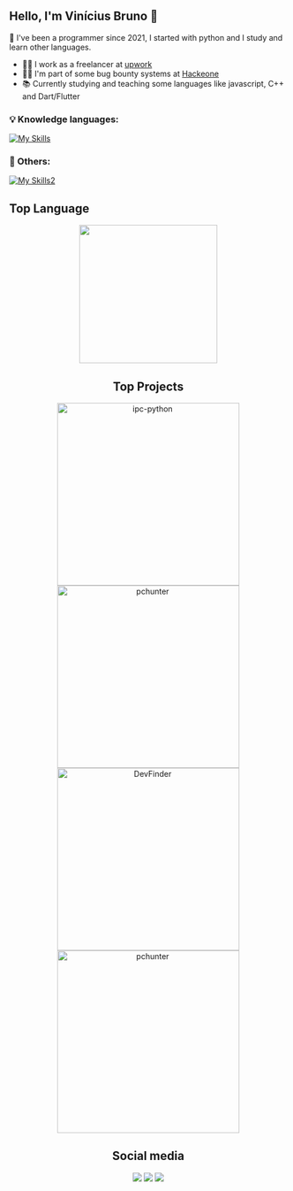 ## Hello, I'm Vinícius Bruno 👋
 🤖 I've been a programmer since 2021, I started with python and I study and learn other languages.

- 🧑‍💼 I work as a freelancer at [upwork](https://www.upwork.com/)
- 🧑‍💻 I'm part of some bug bounty systems at [Hackeone](https://www.hackerone.com/)  
- 📚 Currently studying and teaching some languages like javascript, C++ and Dart/Flutter

### 💡 Knowledge languages:
[![My Skills](https://skillicons.dev/icons?i=python,javascript,nodejs,bash,cpp,flutter,dart,java&theme=dark)](https://skillicons.dev)

### 🔷 Others:
[![My Skills2](https://skillicons.dev/icons?i=github,gitlab,linux&theme=dark)](https://skillicons.dev)


## Top Language

<div align="center">
<img height="250rem" src="https://github-readme-stats.vercel.app/api/top-langs/?username=vinnybrunn00&layout=compact&theme=cobalt"/>

## Top Projects

<p align="center">
    <a href="https://github.com/Vinnybrunn00/whatsapp_bot"><img width="330" src="https://denvercoder1-github-readme-stats.vercel.app/api/pin/?username=Vinnybrunn00&repo=whatsapp_bot&theme=cobalt" alt="ipc-python"></a>
    <a href="https://github.com/Vinnybrunn00/App_ChatGPT"><img width="330" src="https://denvercoder1-github-readme-stats.vercel.app/api/pin/?username=Vinnybrunn00&repo=App_ChatGPT&theme=cobalt" alt="pchunter"></a>
   <a href="https://github.com/Vinnybrunn00/Wifi_Chrome_Opera_Mailer"><img width="330" src="https://denvercoder1-github-readme-stats.vercel.app/api/pin/?username=Vinnybrunn00&repo=Wifi_Chrome_Opera_Mailer&theme=cobalt" alt="DevFinder"></a>
   <a href="https://github.com/Vinnybrunn00/Bot-Telegram-All-Functions"><img width="330" src="https://denvercoder1-github-readme-stats.vercel.app/api/pin/?username=Vinnybrunn00&repo=Bot-Telegram-All-Functions&theme=cobalt" alt="pchunter"></a>

</p>

## Social media

<div align="center">
  <a href="https://instagram.com/vinnybrunn00" target="_blank"><img src="https://img.shields.io/badge/-Instagram-%23E4405F?style=for-the-badge&logo=instagram&logoColor=white" target="_blank"></a>
  <a href="https://twitter.com/Vinnybrunn00" target="_blank"><img src="https://img.shields.io/badge/Twitter-%231DA1F2.svg?style=for-the-badge&logo=Twitter&logoColor=white"></a>
  <a href="https://open.spotify.com/user/5cuqma0170zaestki4kbc1ilp?si=bf30147a1b2a4978" target="_blank"><img src="https://img.shields.io/badge/Spotify-1ED760?style=for-the-badge&logo=spotify&logoColor=white"></a>
</div>
